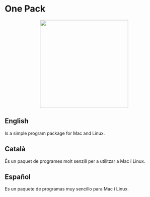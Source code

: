# One Pack
<p align="center">
  <img width="280" height="280" src="https://i.postimg.cc/PJ88Vp4B/Icona.png">
</p>


## English
Is a simple program package for Mac and Linux.

## Català
És un paquet de programes molt senzill per a utilitzar a Mac i Linux.

## Español
Es un paquete de programas muy sencillo para Mac i Linux.
